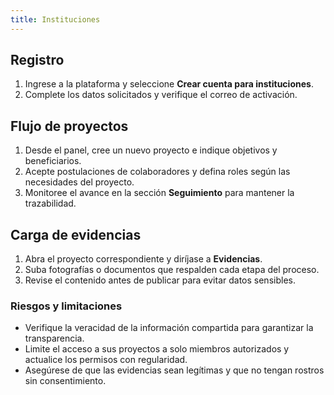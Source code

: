 ```yaml
---
title: Instituciones
---
```


## Registro

1. Ingrese a la plataforma y seleccione **Crear cuenta para instituciones**.
2. Complete los datos solicitados y verifique el correo de activación.

## Flujo de proyectos

1. Desde el panel, cree un nuevo proyecto e indique objetivos y beneficiarios.
2. Acepte postulaciones de colaboradores y defina roles según las necesidades del proyecto.
3. Monitoree el avance en la sección **Seguimiento** para mantener la trazabilidad.

## Carga de evidencias

1. Abra el proyecto correspondiente y diríjase a **Evidencias**.
2. Suba fotografías o documentos que respalden cada etapa del proceso.
3. Revise el contenido antes de publicar para evitar datos sensibles.

### Riesgos y limitaciones

- Verifique la veracidad de la información compartida para garantizar la transparencia.
- Limite el acceso a sus proyectos a solo miembros autorizados y actualice los permisos con regularidad.
- Asegúrese de que las evidencias sean legítimas y que no tengan rostros sin consentimiento.